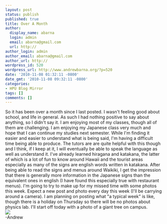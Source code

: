 ```yaml
---
layout: post
status: publish
published: true
title: Over A Month
author:
  display_name: abarna
  login: admin
  email: abarna@gmail.com
  url: http://
author_login: admin
author_email: abarna@gmail.com
author_url: http://
wordpress_id: 520
wordpress_url: http://www.andrewbarna.org/?p=520
date: '2010-11-08 01:32:11 -0800'
date_gmt: '2010-11-08 09:32:11 -0800'
categories:
- HPU Blog Mirror
tags: []
comments: []
---
```

<p>So it has been over a month since I last posted. I wasn't feeling good about school, and life in general. As such I had nothing positive to say about anything, so I didn't say it. I am enjoying most of my classes, though all of them are challenging. I am enjoying my Japanese class very much and hope that I can continue my studies next semester. While I'm finding it easier and easier to understand what is being said, I'm having a difficult time being able to produce. The tutors are are quite helpful with this though and I think, if I keep at it, I will eventually be able to speak the language as well as understand it. I've already learned hiragana and katakana, the latter of which is a lot of fun to know around Hawaii and the tourist areas especially as many of the signs are english words written in katakana. After being able to read the signs and menus around Waikiki, I get the impression that there is generally more information in the Japanese signs than the equivalent ones in english (I have found this especially true with restaurant menus). I'm going to try to make up for my missed time with some photos this week. Expect a new post and photo every day this week (I'll be carrying around a camera). I am planning on posting what "a typical week" is like, though there is a holiday on Thursday so there will be no photos about physics lab. I'll start off today with a photo of a giant tree on campus.<br &#47;><img src="http:&#47;&#47;www.andrewbarna.org&#47;photos&#47;gallery3&#47;var&#47;resizes&#47;Random%20Stuff&#47;giant_tree2.jpg?m=1289208434"&#47;><br &#47;>-Andrew</p>
